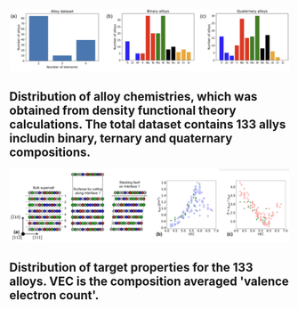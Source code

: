 ![alt text for screen readers](../images/data1.png)

## Distribution of alloy chemistries, which was obtained from density functional theory calculations. The total dataset contains 133 allys includin binary, ternary and quaternary compositions.

![alt text for screen readers](../images/data2.png)

## Distribution of target properties for the 133 alloys. VEC is the composition averaged 'valence electron count'.
